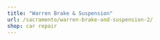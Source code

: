 ```yaml
---
title: "Warren Brake & Suspension"
url: /sacramento/warren-brake-and-suspension-2/
shop: car repair
---
```

